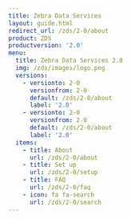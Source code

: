 ```yaml
---
title: Zebra Data Services
layout: guide.html
redirect_url: /zds/2-0/about
product: ZDS
productversion: '2.0'
menu:
  title: Zebra Data Services 2.0
  img: /zds/images/logo.png
  versions:
    - versionto: 2-0
      versionfrom: 2-0
      default: /zds/2-0/about
      label: '2.0'
    - versionto: 2-0
      versionfrom: 2-0
      default: /zds/2-0/about
      label: '2.0'
  items:
    - title: About
      url: /zds/2-0/about
    - title: Set up
      url: /zds/2-0/setup
    - title: FAQ
      url: /zds/2-0/faq
    - icon: fa fa-search
      url: /zds/2-0/search
---
```


